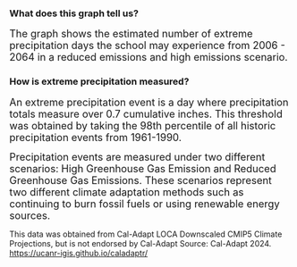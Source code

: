 ### What does this graph tell us?
<span style="font-size:18px;">The graph shows the estimated number of extreme precipitation days the school may experience from 2006 - 2064 in a reduced emissions and high emissions scenario.</span>

### How is extreme precipitation measured?
<span style="font-size:18px;">An extreme precipitation event is a day where precipitation totals measure over 0.7 cumulative inches. This threshold was obtained by taking the 98th percentile of all historic precipitation events from 1961-1990.</span>

<span style="font-size:18px;">Precipitation events are measured under two different scenarios: High Greenhouse Gas Emission and Reduced Greenhouse Gas Emissions. These scenarios represent two different climate adaptation methods such as continuing to burn fossil fuels or using renewable energy sources.

This data was obtained from Cal-Adapt LOCA Downscaled CMIP5 Climate Projections, but is not endorsed by Cal-Adapt</span>
Source: Cal-Adapt 2024. https://ucanr-igis.github.io/caladaptr/


